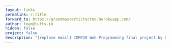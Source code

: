 ```yaml
---
layout: links
permalink: /:title
forward_to: https://grandmastertictactoe.herokuapp.com/
author: team@tufts.io
hidden: false
project: false
description: "[replace email] COMP20 Web Programming final project by Gabriella Bova, Sarah Hall-Swan, Yichuan	Ma, and Justin Roth"
---
```

